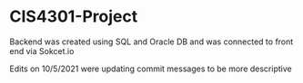 # CIS4301-Project
Backend was created using SQL and Oracle DB and was connected to front end via Sokcet.io

Edits on 10/5/2021 were updating commit messages to be more descriptive
